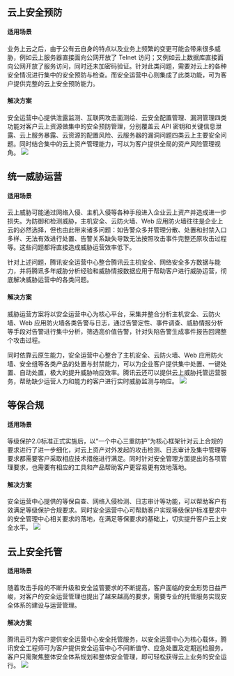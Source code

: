 ## 云上安全预防
#### 适用场景
业务上云之后，由于公有云自身的特点以及业务上频繁的变更可能会带来很多威胁，例如云上服务器直接面向公网开放了 Telnet 访问；又例如云上数据库直接面向公网开放了服务访问，同时还未加密码验证。针对此类问题，需要对云上的各种安全情况进行集中的安全预防与检查。而安全运营中心则集成了此类功能，可为客户提供完整的云上安全预防能力。

#### 解决方案
安全运营中心提供泄露监测、互联网攻击面测绘、云安全配置管理、漏洞管理四类功能对客户云上资源做集中的安全预防管理，分别覆盖云 API 密钥和关键信息泄露、云上服务暴露、云资源的配置风险、云服务器的漏洞问题四类云上主要安全问题。同时结合集中的云上资产管理能力，可以为客户提供全局的资产风险管理视角。
![](https://qcloudimg.tencent-cloud.cn/raw/2f6aec4affb915bfc6e60559264f1e51.png)

## 统一威胁运营
#### 适用场景
云上威胁可能通过网络入侵、主机入侵等各种手段进入企业云上资产并造成进一步损失。为防御和检测威胁，主机安全、云防火墙、Web 应用防火墙往往是企业上云的必然选择，但也由此带来诸多问题：如告警众多并管理分散、处置和封禁入口多样、无法有效进行处置、告警关系缺失导致无法按照攻击事件完整还原攻击过程等。这些问题都将直接造成威胁运营效率低下。

针对上述问题，腾讯安全运营中心整合腾讯云主机安全、网络安全多方数据与能力，并将腾讯多年威胁分析经验和威胁情报数据应用于帮助客户进行威胁运营，彻底解决威胁运营中的各类问题。

#### 解决方案
威胁运营方案将以安全运营中心为核心平台，采集并整合分析主机安全、云防火墙、Web 应用防火墙各类告警与日志，通过告警定性、事件调查、威胁情报分析等手段对告警进行集中分析，筛选高价值告警，针对失陷告警生成事件报告回溯整个攻击过程。

同时依靠云原生能力，安全运营中心整合了主机安全、云防火墙、Web  应用防火墙、安全组等各类产品的处置与封禁能力，可以为企业客户提供集中处置、一键处置、自动处置，极大的提升威胁响应效率。腾讯云还可以提供云上威胁托管运营服务，帮助缺少运营人力和能力的客户进行实时威胁监测与响应。
![](https://qcloudimg.tencent-cloud.cn/raw/709f6bfda7fb82d9cd1151c4ff2d9312.png)


## 等保合规
#### 适用场景
等级保护2.0标准正式实施后，以“一个中心三重防护”为核心框架针对云上合规的要求进行了进一步细化，对云上资产对外发起的攻击检测、日志审计及集中管理等要求都需要客户采取相应技术措施进行满足。同时针对安全管理方面提出的各项管理要求，也需要有相应的工具和产品帮助客户更容易更有效地落地。


#### 解决方案
安全运营中心提供的等保自查、网络入侵检测、日志审计等功能，可以帮助客户有效满足等级保护合规要求。同时安全运营中心可帮助客户实现等级保护标准要求中的安全管理中心相关要求的落地，在满足等保要求的基础上，切实提升客户云上安全水平。
![](https://main.qcloudimg.com/raw/052e9505561e4760c7ee4d885aad0233.svg)

## 云上安全托管
#### 适用场景
随着攻击手段的不断升级和安全监管要求的不断提高，客户面临的安全形势日益严峻，对客户的安全运营管理也提出了越来越高的要求，需要专业的托管服务实现安全体系的建设与运营管理。

#### 解决方案
腾讯云可为客户提供安全运营中心安全托管服务，以安全运营中心为核心载体，腾讯安全工程师可为客户提供安全运营中心不间断值守、应急处置及定期巡检服务。客户只需聚焦整体安全体系规划和整体安全管理，即可轻松获得云上业务的安全运行。
![](https://main.qcloudimg.com/raw/1a6c000121697430b012200bdd4b112e.svg)

